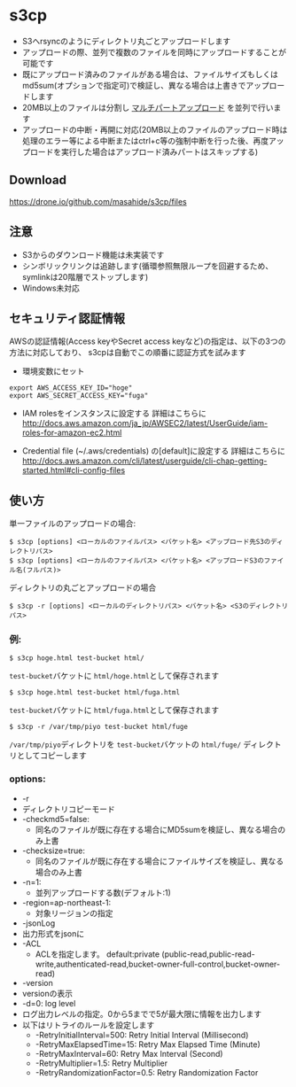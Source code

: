 s3cp
====

* S3へrsyncのようにディレクトリ丸ごとアップロードします
* アップロードの際、並列で複数のファイルを同時にアップロードすることが可能です
* 既にアップロード済みのファイルがある場合は、ファイルサイズもしくはmd5sum(オプションで指定可)で検証し、異なる場合は上書きでアップロードします
* 20MB以上のファイルは分割し [マルチパートアップロード](http://docs.aws.amazon.com/ja_jp/AmazonS3/latest/dev/uploadobjusingmpu.html) を並列で行います
* アップロードの中断・再開に対応(20MB以上のファイルのアップロード時は処理のエラー等による中断またはctrl+c等の強制中断を行った後、再度アップロードを実行した場合はアップロード済みパートはスキップする)

Download
--------

https://drone.io/github.com/masahide/s3cp/files


注意
----

* S3からのダウンロード機能は未実装です
* シンボリックリンクは追跡します(循環参照無限ループを回避するため、symlinkは20階層でストップします)
* Windows未対応




セキュリティ認証情報
--------------------


AWSの認証情報(Access keyやSecret access keyなど)の指定は、以下の3つの方法に対応しており、
s3cpは自動でこの順番に認証方式を試みます

* 環境変数にセット

```bash:
export AWS_ACCESS_KEY_ID="hoge"
export AWS_SECRET_ACCESS_KEY="fuga"
````

* IAM rolesをインスタンスに設定する
詳細はこちらに
http://docs.aws.amazon.com/ja_jp/AWSEC2/latest/UserGuide/iam-roles-for-amazon-ec2.html

* Credential file (~/.aws/credentials) の[default]に設定する
詳細はこちらに
http://docs.aws.amazon.com/cli/latest/userguide/cli-chap-getting-started.html#cli-config-files



使い方
------

単一ファイルのアップロードの場合:

```bash:
$ s3cp [options] <ローカルのファイルパス> <バケット名> <アップロード先S3のディレクトリパス>
$ s3cp [options] <ローカルのファイルパス> <バケット名> <アップロードS3のファイル名(フルパス)>
```

ディレクトリの丸ごとアップロードの場合

```
$ s3cp -r [options] <ローカルのディレクトリパス> <バケット名> <S3のディレクトリパス>
```

### 例:

```
$ s3cp hoge.html test-bucket html/
```
`test-bucket`バケットに `html/hoge.html`として保存されます

```
$ s3cp hoge.html test-bucket html/fuga.html
```
`test-bucket`バケットに `html/fuga.html`として保存されます


```
$ s3cp -r /var/tmp/piyo test-bucket html/fuge
```
`/var/tmp/piyo`ディレクトリを `test-bucket`バケットの `html/fuge/` ディレクトリとしてコピーします



### options:

 *  -r
   *  ディレクトリコピーモード
 * -checkmd5=false:
   * 同名のファイルが既に存在する場合にMD5sumを検証し、異なる場合のみ上書
 * -checksize=true:
   * 同名のファイルが既に存在する場合にファイルサイズを検証し、異なる場合のみ上書
 * -n=1:
   * 並列アップロードする数(デフォルト:1)
 * -region=ap-northeast-1:
   * 対象リージョンの指定
 *  -jsonLog
   * 出力形式をjsonに
 * -ACL
   * ACLを指定します。 default:private  (public-read,public-read-write,authenticated-read,bucket-owner-full-control,bucket-owner-read)
 *  -version
   * versionの表示
 *  -d=0: log level
   * ログ出力レベルの指定。0から5までで5が最大限に情報を出力します
 * 以下はリトライのルールを設定します
   *  -RetryInitialInterval=500: Retry Initial Interval (Millisecond)
   *  -RetryMaxElapsedTime=15: Retry Max Elapsed Time (Minute)
   *  -RetryMaxInterval=60: Retry Max Interval (Second)
   *  -RetryMultiplier=1.5: Retry Multiplier
   *  -RetryRandomizationFactor=0.5: Retry Randomization Factor

